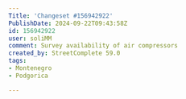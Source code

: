 ```yaml
---
Title: 'Changeset #156942922'
PublishDate: 2024-09-22T09:43:58Z
id: 156942922
user: soliMM
comment: Survey availability of air compressors
created_by: StreetComplete 59.0
tags:
- Montenegro
- Podgorica

---
```

